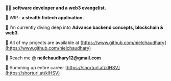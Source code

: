 


🥷🏻 <b>software developer and a web3 evangelist.</b>

🚀 WIP : **a stealth fintech application.**

🚀 I’m currently diving deep into **Advance backend concepts, blockchain & web3.**

🚀 All of my projects are available at [https://www.github.com/nielchaudhary](https://www.github.com/nielchaudhary)

🚀 Reach me @ **neilchaudhary12@gmail.com**

🚀 Summing up entire career [https://shorturl.at/klHSV](https://shorturl.at/klHSV)


